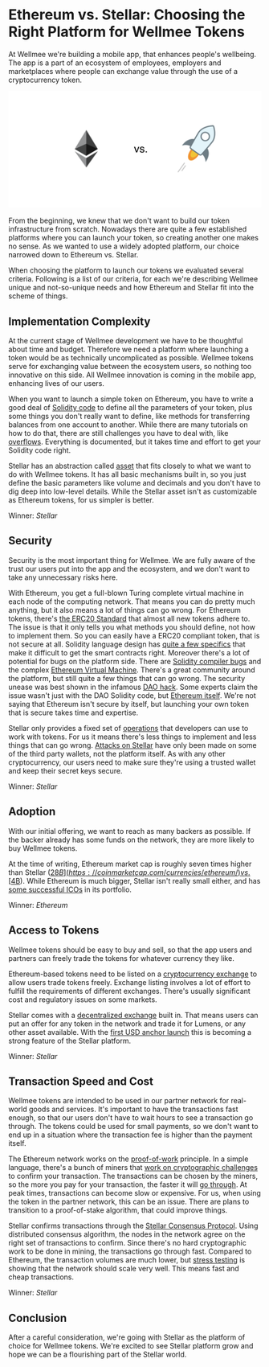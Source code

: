 # Ethereum vs. Stellar: Choosing the Right Platform for Wellmee Tokens 
At Wellmee we're building a mobile app, that enhances people's wellbeing. The app is a part of an ecosystem of employees, employers and marketplaces where people can exchange value through the use of a cryptocurrency token. 

![Ethereum vs. Stellar](logos.png)

From the beginning, we knew that we don't want to build our token infrastructure from scratch. Nowadays there are quite a few established platforms where you can launch your token, so creating another one makes no sense.  As we wanted to use a widely adopted platform, our choice narrowed down to Ethereum vs. Stellar. 

When choosing the platform to launch our tokens we evaluated several criteria. Following is a list of our criteria, for each we're describing Wellmee unique and not-so-unique needs and how Ethereum and Stellar fit into the scheme of things. 

## Implementation Complexity 
At the current stage of Wellmee development we have to be thoughtful about time and budget. Therefore we need a  platform where launching a token would be as technically uncomplicated as possible. Wellmee tokens serve for exchanging value between the ecosystem users, so nothing too innovative on this side. All Wellmee innovation is coming in the mobile app, enhancing lives of our users. 

When you want to launch a simple token on Ethereum, you have to write a good deal of [Solidity code](https://github.com/ethereum/solidity) to define all the parameters of your token, plus some things you don't really want to define, like methods for transferring balances from one account to another. While there are many tutorials on how to do that, there are still challenges you have to deal with, like [overflows](https://ethereum.stackexchange.com/questions/7293/is-it-possible-to-overflow-uints). Everything is documented, but it takes time and effort to get your Solidity code right. 

Stellar has an abstraction called [asset](https://www.stellar.org/developers/guides/concepts/assets.html) that fits closely to what we want to do with Wellmee tokens. It has all basic mechanisms built in, so you just define the basic parameters like volume and decimals and you don't have to dig deep into low-level details. While the Stellar asset isn't as customizable as Ethereum tokens, for us simpler is better.

Winner: *Stellar* 

## Security
Security is the most important thing for Wellmee. We are fully aware of the trust our users put into the app and the ecosystem, and we don't want to take any unnecessary risks here.  

With Ethereum, you get a full-blown Turing complete virtual machine in each node of the computing network. That means you can do pretty much anything, but it also means a lot of things can go wrong. For Ethereum tokens, there's [the ERC20 Standard](https://theethereum.wiki/w/index.php/ERC20_Token_Standard) that almost all new tokens adhere to. The issue is that it only tells you what methods you should define, not how to implement them. So you can easily have a ERC20 compliant token, that is not secure at all. Solidity language design has [quite a few specifics](https://news.ycombinator.com/item?id=14691212) that make it difficult to get the smart contracts right. Moreover there's a lot of potential for bugs on the platform side. There are [Solidity compiler bugs](https://solidity.readthedocs.io/en/v0.4.24/bugs.html) and the complex [Ethereum Virtual Machine](https://gavwood.com/paper.pdf). There's a great community around the platform, but still quite a few things that can go wrong. The security unease was best shown in the infamous [DAO hack](https://en.wikipedia.org/wiki/The_DAO_(organization)). Some experts claim the issue wasn't just with the DAO Solidity code, but [Ethereum itself](https://nakamotoinstitute.org/mempool/ethereum-is-doomed/). We're not saying that Ethereum isn't secure by itself, but launching your own token that is secure takes time and expertise. 

Stellar only provides a fixed set of [operations](https://www.stellar.org/developers/guides/concepts/operations.html) that developers can use to work with tokens. For us it means there's less things to implement and less things that can go wrong. [Attacks on Stellar](https://www.coindesk.com/400k-hacker-makes-off-with-stellar-lumens-in-blackwallet-theft/) have only been made on some of the third party wallets, not the platform itself. As with any other cryptocurrency, our users need to make sure they're using a trusted wallet and keep their secret keys secure. 

Winner: *Stellar* 

## Adoption
With our initial offering, we want to reach as many backers as possible. If the backer already has some funds on the network, they are more likely to buy Wellmee tokens. 

At the time of writing, Ethereum market cap is roughly seven times higher than Stellar ([$28B](https://coinmarketcap.com/currencies/ethereum/) vs. [$4B](https://coinmarketcap.com/currencies/stellar/)). While Ethereum is much bigger, Stellar isn't really small either, and has [some successful ICOs](https://www.coindesk.com/why-a-39-million-ico-chose-stellar-over-ethereum/) in its portfolio. 

Winner: *Ethereum* 

## Access to Tokens
Wellmee tokens should be easy to buy and sell, so that the app users and partners can freely trade the tokens for whatever currency they like. 

Ethereum-based tokens need to be listed on a [cryptocurrency exchange](https://en.wikipedia.org/wiki/Cryptocurrency_exchange) to allow users trade tokens freely. Exchange listing involves a lot of effort to fulfill the requirements of different exchanges. There's usually significant cost and regulatory issues on some markets. 

Stellar comes with a [decentralized exchange](https://www.stellar.org/developers/guides/concepts/exchange.html) built in. That means users can put an offer for any token in the network and trade it for Lumens, or any other asset available. With the [first USD anchor launch](https://medium.com/strongholdxchg/stronghold-stellars-first-venture-backed-usd-anchor-30cf88fc3eb4) this is becoming a strong feature of the Stellar platform. 

Winner: *Stellar* 

## Transaction Speed and Cost
Wellmee tokens are intended to be used in our partner network for real-world goods and services. It's important to have the transactions fast enough, so that our users don't have to wait hours to see a transaction go through. The tokens could be used for small payments, so we don't want to end up in a situation where the transaction fee is higher than the payment itself. 

The Ethereum network works on the [proof-of-work](https://en.wikipedia.org/wiki/Proof-of-work_system) principle. In a simple language, there's a bunch of miners that [work on cryptographic challenges](https://github.com/ethereum/wiki/wiki/Mining) to confirm your transaction. The transactions can be chosen by the miners, so the more you pay for your transaction, the faster it will [go through](https://ethgasstation.info/). At peak times, transactions can become slow or expensive. For us, when using the token in the partner network, this can be an issue. There are plans to transition to a proof-of-stake algorithm, that could improve things. 

Stellar confirms transactions through the [Stellar Consensus Protocol](https://medium.com/a-stellar-journey/on-worldwide-consensus-359e9eb3e949). Using distributed consensus algorithm, the nodes in the network agree on the right set of transactions to confirm. Since there's no hard cryptographic work to be done in mining, the transactions go through fast. Compared to Ethereum, the transaction volumes are much lower, but [stress testing](http://gostellar.io/heir-io-stress-test-over-stellar-beats-their-expectations/) is showing that the network should scale very well. This means fast and cheap transactions. 

Winner: *Stellar* 


## Conclusion
After a careful consideration, we're going with Stellar as the platform of choice for Wellmee tokens. We're excited to see Stellar platform grow and hope we can be a flourishing part of the Stellar world. 